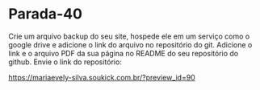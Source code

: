 # Parada-40
 Crie um arquivo backup do seu site, hospede ele em um serviço como o google drive e adicione o link do arquivo no repositório do git. Adicione o link e o arquivo PDF da sua página no README do seu repositório do github. Envie o link do repositório: 

https://mariaevely-silva.soukick.com.br/?preview_id=90
